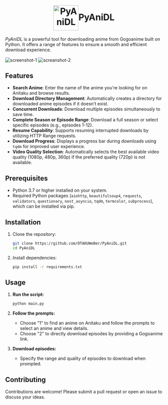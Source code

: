 <h1 align="center">
    <img align="center" height="80px" width="80px" src="https://raw.githubusercontent.com/OTAKUWeBer/PyAniDL/main/assets/icon.png" alt="PyAniDL">PyAniDL
</h1>

*PyAniDL* is a powerful tool for downloading anime from Gogoanime built on Python. It offers a range of features to ensure a smooth and efficient download experience.

<img align="center" src="https://raw.githubusercontent.com/OTAKUWeBer/PyAniDL/main/assets/ss1.jpg" alt="screenshot-1">
<img align="center" src="https://raw.githubusercontent.com/OTAKUWeBer/PyAniDL/main/assets/ss2.jpg" alt="screanshot-2">

## Features

- **Search Anime**: Enter the name of the anime you're looking for on Anitaku and browse results.
- **Download Directory Management**: Automatically creates a directory for downloaded anime episodes if it doesn't exist.
- **Concurrent Downloads**: Download multiple episodes simultaneously to save time.
- **Complete Season or Episode Range**: Download a full season or select specific episodes (e.g., episodes 1-12).
- **Resume Capability**: Supports resuming interrupted downloads by utilizing HTTP Range requests.
- **Download Progress**: Displays a progress bar during downloads using `tqdm` for improved user experience.
- **Video Quality Selection**: Automatically selects the best available video quality (1080p, 480p, 360p) if the preferred quality (720p) is not available.

## Prerequisites

- Python 3.7 or higher installed on your system.
- Required Python packages (`aiohttp`, `beautifulsoup4`, `requests`, `validators`, `questionary`, `nest_asyncio`, `tqdm`, `termcolor`, `subprocess`), which can be installed via pip.

## Installation

1. Clone the repository:
    ```sh
    git clone https://github.com/OTAKUWeBer/PyAniDL.git
    cd PyAniDL
    ```
2. Install dependencies:
    ```sh
    pip install -r requirements.txt
    ```

## Usage

1. **Run the script:**

   ```sh
   python main.py
   ```

2. **Follow the prompts:**

   - Choose "1" to find an anime on Anitaku and follow the prompts to select an anime and view details.
   - Choose "2" to directly download episodes by providing a Gogoanime link.

3. **Download episodes:**

   - Specify the range and quality of episodes to download when prompted.

## Contributing

Contributions are welcome! Please submit a pull request or open an issue to discuss your ideas.
